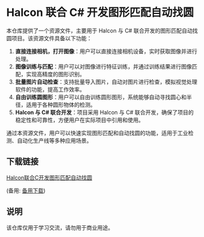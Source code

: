 # Halcon 联合 C# 开发图形匹配自动找圆

本仓库提供了一个资源文件，主要用于 Halcon 与 C# 联合开发的图形匹配自动找圆项目。该资源文件具备以下功能：

1. **直接连接相机，打开图像**：用户可以直接连接相机设备，实时获取图像并进行处理。
2. **图像训练与匹配**：用户可以对图像进行特征训练，并通过训练结果进行图像匹配，实现高精度的图形识别。
3. **批量图片自动检查**：支持批量导入图片，自动对图片进行检查，模拟视觉处理软件的功能，提高工作效率。
4. **自由训练圆图形**：用户可以自由训练圆形图形，系统能够自动寻找圆心和半径，适用于各种圆形物体的检测。
5. **Halcon 与 C# 联合开发**：项目采用 Halcon 与 C# 联合开发，确保了项目的稳定性和可靠性，方便用户在实际项目中引用和使用。

通过本资源文件，用户可以快速实现图形匹配和自动找圆的功能，适用于工业检测、自动化生产线等多种应用场景。

## 下载链接
[Halcon联合C开发图形匹配自动找圆](https://pan.quark.cn/s/dd9769a508fa) 

(备用: [备用下载](https://pan.baidu.com/s/12ZaEeyLgm2uvjVLof9Ip1A?pwd=1234))

## 说明

该仓库仅用于学习交流，请勿用于商业用途。
